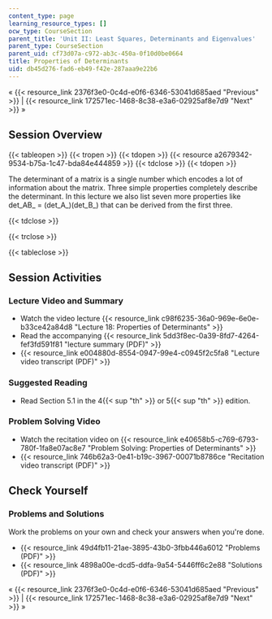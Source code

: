 ```yaml
---
content_type: page
learning_resource_types: []
ocw_type: CourseSection
parent_title: 'Unit II: Least Squares, Determinants and Eigenvalues'
parent_type: CourseSection
parent_uid: cf73d07a-c972-ab3c-450a-0f10d0be0664
title: Properties of Determinants
uid: db45d276-fad6-eb49-f42e-287aaa9e22b6
---
```


« {{< resource_link 2376f3e0-0c4d-e0f6-6346-53041d685aed "Previous" >}} | {{< resource_link 172571ec-1468-8c38-e3a6-02925af8e7d9 "Next" >}} »

Session Overview
----------------

{{< tableopen >}}
{{< tropen >}}
{{< tdopen >}}
{{< resource a2679342-9534-b75a-1c47-bda84e444859 >}}
{{< tdclose >}}
{{< tdopen >}}


The determinant of a matrix is a single number which encodes a lot of information about the matrix. Three simple properties completely describe the determinant. In this lecture we also list seven more properties like det_AB_ = (det_A_)(det_B_) that can be derived from the first three.


{{< tdclose >}}

{{< trclose >}}

{{< tableclose >}}

Session Activities
------------------

### Lecture Video and Summary

*   Watch the video lecture {{< resource_link c98f6235-36a0-969e-6e0e-b33ce42a84d8 "Lecture 18: Properties of Determinants" >}}
*   Read the accompanying {{< resource_link 5dd3f8ec-0a39-8fd7-4264-fef3fd591f81 "lecture summary (PDF)" >}}
*   {{< resource_link e004880d-8554-0947-99e4-c0945f2c5fa8 "Lecture video transcript (PDF)" >}}

### Suggested Reading

*   Read Section 5.1 in the 4{{< sup "th" >}} or 5{{< sup "th" >}} edition.

### Problem Solving Video

*   Watch the recitation video on {{< resource_link e40658b5-c769-6793-780f-1fa8e07ac8e7 "Problem Solving: Properties of Determinants" >}}
*   {{< resource_link 746b62a3-0e41-b19c-3967-00071b8786ce "Recitation video transcript (PDF)" >}}

Check Yourself
--------------

### Problems and Solutions

Work the problems on your own and check your answers when you're done.

*   {{< resource_link 49d4fb11-21ae-3895-43b0-3fbb446a6012 "Problems (PDF)" >}}
*   {{< resource_link 4898a00e-dcd5-ddfa-9a54-5446ff6c2e88 "Solutions (PDF)" >}}

« {{< resource_link 2376f3e0-0c4d-e0f6-6346-53041d685aed "Previous" >}} | {{< resource_link 172571ec-1468-8c38-e3a6-02925af8e7d9 "Next" >}} »